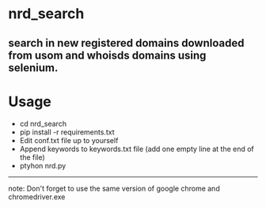 # nrd_search
search in new registered domains downloaded from usom and whoisds domains using selenium.
------
# Usage
- cd nrd_search
- pip install -r requirements.txt
- Edit conf.txt file up to yourself
- Append keywords to keywords.txt file (add one empty line at the end of the file)
- ptyhon nrd.py
------
note: Don't forget to use the same version of google chrome and chromedriver.exe

